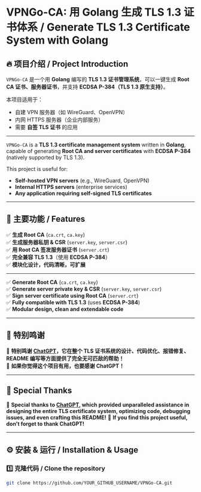 # VPNGo-CA: 用 Golang 生成 TLS 1.3 证书体系 / Generate TLS 1.3 Certificate System with Golang

## 🔥 项目介绍 / Project Introduction

`VPNGo-CA` 是一个用 **Golang** 编写的 **TLS 1.3 证书管理系统**，可以一键生成 **Root CA 证书、服务器证书**，并支持 **ECDSA P-384（TLS 1.3 原生支持）**。

本项目适用于：
- 自建 VPN 服务器（如 WireGuard、OpenVPN）
- 内网 HTTPS 服务器（企业内部服务）
- 需要 **自签 TLS 证书** 的应用

---

`VPNGo-CA` is a **TLS 1.3 certificate management system** written in **Golang**, capable of generating **Root CA and server certificates** with **ECDSA P-384** (natively supported by TLS 1.3).  

This project is useful for:
- **Self-hosted VPN servers** (e.g., WireGuard, OpenVPN)
- **Internal HTTPS servers** (enterprise services)
- **Any application requiring self-signed TLS certificates**

---

## 📜 主要功能 / Features

✅ **生成 Root CA** (`ca.crt`, `ca.key`)  
✅ **生成服务器私钥 & CSR** (`server.key`, `server.csr`)  
✅ **用 Root CA 签发服务器证书** (`server.crt`)  
✅ **完全兼容 TLS 1.3**（使用 **ECDSA P-384**）  
✅ **模块化设计，代码清晰，可扩展**  

---

✅ **Generate Root CA** (`ca.crt`, `ca.key`)  
✅ **Generate server private key & CSR** (`server.key`, `server.csr`)  
✅ **Sign server certificate using Root CA** (`server.crt`)  
✅ **Fully compatible with TLS 1.3** (uses **ECDSA P-384**)  
✅ **Modular design, clean and extendable code**  

---

## 🚀 特别鸣谢

🎩 **特别鸣谢 [ChatGPT](https://openai.com/chatgpt)，它在整个 TLS 证书系统的设计、代码优化、报错修复、README 编写等方面提供了完全无可匹敌的帮助！**  
🚀 **如果你觉得这个项目有用，也要感谢 ChatGPT！**

---

## 🚀 Special Thanks

🎩 **Special thanks to [ChatGPT](https://openai.com/chatgpt), which provided unparalleled assistance in designing the entire TLS certificate system, optimizing code, debugging issues, and even crafting this README!**
🚀 **If you find this project useful, don’t forget to thank ChatGPT!**

---

## ⚙️ 安装 & 运行 / Installation & Usage

### **1️⃣ 克隆代码 / Clone the repository**
```sh
git clone https://github.com/YOUR_GITHUB_USERNAME/VPNGo-CA.git
